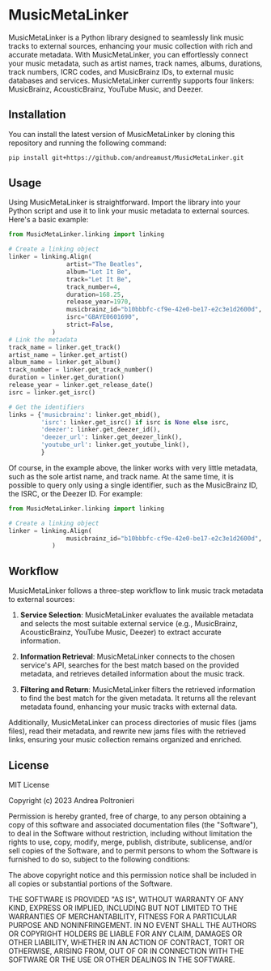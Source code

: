 # MusicMetaLinker

MusicMetaLinker is a Python library designed to seamlessly link music tracks to external sources, enhancing your music collection with rich and accurate metadata. With MusicMetaLinker, you can effortlessly connect your music metadata, such as artist names, track names, albums, durations, track numbers, ICRC codes, and MusicBrainz IDs, to external music databases and services. MusicMetaLinker currently supports four linkers: MusicBrainz, AcousticBrainz, YouTube Music, and Deezer.

## Installation

You can install the latest version of MusicMetaLinker by cloning this repository and running the following command:

```bash
pip install git+https://github.com/andreamust/MusicMetaLinker.git
```

## Usage
Using MusicMetaLinker is straightforward. Import the library into your Python script and use it to link your music metadata to external sources. Here's a basic example:

```python
from MusicMetaLinker.linking import linking

# Create a linking object
linker = linking.Align(
                artist="The Beatles",
                album="Let It Be",
                track="Let It Be",
                track_number=4,
                duration=168.25,
                release_year=1970,
                musicbrainz_id="b10bbbfc-cf9e-42e0-be17-e2c3e1d2600d",
                isrc="GBAYE0601690",
                strict=False,
            )
# Link the metadata
track_name = linker.get_track()
artist_name = linker.get_artist()
album_name = linker.get_album()
track_number = linker.get_track_number()
duration = linker.get_duration()
release_year = linker.get_release_date()
isrc = linker.get_isrc()

# Get the identifiers
links = {'musicbrainz': linker.get_mbid(),
         'isrc': linker.get_isrc() if isrc is None else isrc,
         'deezer': linker.get_deezer_id(),
         'deezer_url': linker.get_deezer_link(),
         'youtube_url': linker.get_youtube_link(),
         }
```

Of course, in the example above, the linker works with very little metadata, such as the sole artist name, and track name.
At the same time, it is possible to query only using a single identifier, such as the MusicBrainz ID, the ISRC, or the Deezer ID. For example:

```python
from MusicMetaLinker.linking import linking

# Create a linking object
linker = linking.Align(
                musicbrainz_id="b10bbbfc-cf9e-42e0-be17-e2c3e1d2600d",
            )
```

## Workflow
MusicMetaLinker follows a three-step workflow to link music track metadata to external sources:

1. **Service Selection**: MusicMetaLinker evaluates the available metadata and selects the most suitable external service (e.g., MusicBrainz, AcousticBrainz, YouTube Music, Deezer) to extract accurate information.

2. **Information Retrieval**: MusicMetaLinker connects to the chosen service's API, searches for the best match based on the provided metadata, and retrieves detailed information about the music track.

3. **Filtering and Return**: MusicMetaLinker filters the retrieved information to find the best match for the given metadata. It returns all the relevant metadata found, enhancing your music tracks with external data.

Additionally, MusicMetaLinker can process directories of music files (jams files), read their metadata, and rewrite new jams files with the retrieved links, ensuring your music collection remains organized and enriched.


## License
MIT License

Copyright (c) 2023 Andrea Poltronieri

Permission is hereby granted, free of charge, to any person obtaining a copy
of this software and associated documentation files (the "Software"), to deal
in the Software without restriction, including without limitation the rights
to use, copy, modify, merge, publish, distribute, sublicense, and/or sell
copies of the Software, and to permit persons to whom the Software is
furnished to do so, subject to the following conditions:

The above copyright notice and this permission notice shall be included in all
copies or substantial portions of the Software.

THE SOFTWARE IS PROVIDED "AS IS", WITHOUT WARRANTY OF ANY KIND, EXPRESS OR
IMPLIED, INCLUDING BUT NOT LIMITED TO THE WARRANTIES OF MERCHANTABILITY,
FITNESS FOR A PARTICULAR PURPOSE AND NONINFRINGEMENT. IN NO EVENT SHALL THE
AUTHORS OR COPYRIGHT HOLDERS BE LIABLE FOR ANY CLAIM, DAMAGES OR OTHER
LIABILITY, WHETHER IN AN ACTION OF CONTRACT, TORT OR OTHERWISE, ARISING FROM,
OUT OF OR IN CONNECTION WITH THE SOFTWARE OR THE USE OR OTHER DEALINGS IN THE
SOFTWARE.
